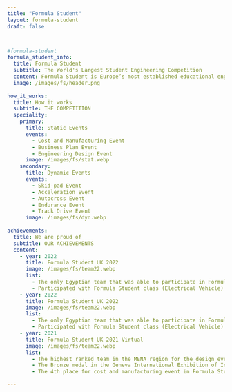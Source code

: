 ```yaml
---
title: "Formula Student"
layout: formula-student
draft: false



#formula-student
formula_student_info:
  title: Formula Student
  subtitle: The World's Largest Student Engineering Competition
  content: Formula Student is Europe’s most established educational engineering competition which uses motorsport to inspire students. It is organized by IMEche and SAE. It has been running in the UK since 1998. <br><br> Backed by industry and high-profile engineers such as Patron, Ross Brawn OBE, the competition aims to develop enterprising and innovative young engineers and encourage more young people to take up a career in engineering.
  image: /images/fs/header.png
  
how_it_works:
  title: How it works
  subtitle: THE COMPETITION
  speciality:
    primary:
      title: Static Events
      events:
        - Cost and Manufacturing Event
        - Business Plan Event
        - Engineering Design Event
      image: /images/fs/stat.webp
    secondary:
      title: Dynamic Events
      events:
        - Skid-pad Event
        - Acceleration Event
        - Autocross Event
        - Endurance Event
        - Track Drive Event
      image: /images/fs/dyn.webp
      
achievements:
  title: We are proud of 
  subtitle: OUR ACHIEVEMENTS
  content:
    - year: 2022
      title: Formula Student UK 2022
      image: /images/fs/team22.webp
      list:
        - The only Egyptian team that was able to participate in Formula Student UK 22
        - Participated with Formula Student class (Electrical Vehicle) and FSAI (Autonomous System) 2022
    - year: 2022
      title: Formula Student UK 2022
      image: /images/fs/team22.webp
      list:
        - The only Egyptian team that was able to participate in Formula Student UK 22
        - Participated with Formula Student class (Electrical Vehicle) and FSAI (Autonomous System) 2022
    - year: 2021
      title: Formula Student UK 2021 Virtual
      image: /images/fs/team22.webp
      list:
        - The highest ranked team in the MENA region for the design event in Formula Student UK'21 virtual edition
        - The Bronze medal in the Geneva International Exhibition of Invention 2021
        - The 4th place for cost and manufacturing event in Formula Student UK'21 virtual edition

---
```

